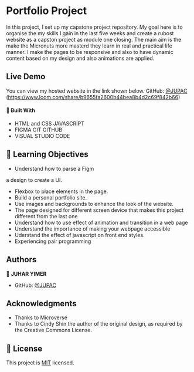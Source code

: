 
# Portfolio Project

In this project, I set up my capstone project repository. My goal here is to organise the my 
skills I gain in the last five weeks and create a rubost website as a capston project as module one closing. The main aim is the make the Micronuts more masterd they learn in real and practical life manner. I make the pages to be responsive and also to have dynamic content based
on my design and also animations are applied.

## Live Demo
You can view my hosted website in the link shown below.
GitHub: [@JUPAC](https://juaryimami.github.io/)
(https://www.loom.com/share/b9655fa2600b44bea8b4d2c69f842b66)

#### :hammer: Built With

- HTML and CSS JAVASCRIPT
- FIGMA GIT GITHUB
- VISUAL STUDIO CODE 
## :blue_book: Learning Objectives

- Understand how to parse a Figm

a design to create a UI.
- Flexbox to place elements in the page.
- Build a personal portfolio site.
- Use images and backgrounds to enhance the look of the website.
- The page designed for different screen device that makes this project different from the last one
- Understand how to use effect of animation and transition in a web page
- Understand the importance of making your webpage accessible
- Uderstand the effect of javascript on front end styles.
- Experiencing pair programming

## Authors

👤 **JUHAR YIMER**

- GitHub: [@JUPAC](https://github.com/juaryimami)

## Acknowledgments

- Thanks to Microverse
- Thanks to  Cindy Shin the author of the original design, as required by the Creative Commons License.

## 📝 License

This project is [MIT](LICENSE) licensed.